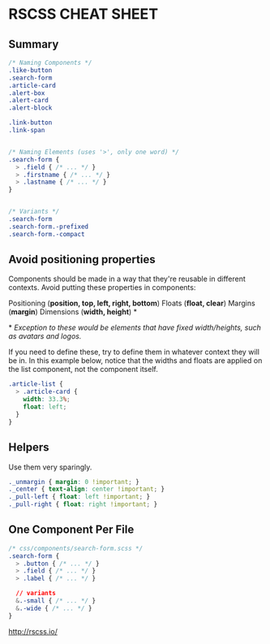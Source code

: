 # RSCSS CHEAT SHEET

## Summary 
```css
/* Naming Components */
.like-button
.search-form
.article-card
.alert-box
.alert-card
.alert-block

.link-button
.link-span


/* Naming Elements (uses '>', only one word) */
.search-form {
  > .field { /* ... */ }
  > .firstname { /* ... */ } 
  > .lastname { /* ... */ }
}


/* Variants */
.search-form
.search-form.-prefixed
.search-form.-compact

```


## Avoid positioning properties

Components should be made in a way that they're reusable in different contexts. Avoid putting these properties in components:

Positioning (**position, top, left, right, bottom**)
Floats (**float, clear**)
Margins (**margin**)
Dimensions (**width, height**) *

\* *Exception to these would be elements that have fixed width/heights, such as avatars and logos.*

If you need to define these, try to define them in whatever context they will be in. In this example below, notice that the widths and floats are applied on the list component, not the component itself.

```css
.article-list {
  > .article-card {
    width: 33.3%;
    float: left;
  }
}

```

## Helpers
Use them very sparingly.

```css
._unmargin { margin: 0 !important; }
._center { text-align: center !important; }
._pull-left { float: left !important; }
._pull-right { float: right !important; }
```

## One Component Per File

```css
/* css/components/search-form.scss */
.search-form {
  > .button { /* ... */ }
  > .field { /* ... */ }
  > .label { /* ... */ }

  // variants
  &.-small { /* ... */ }
  &.-wide { /* ... */ }
}
```

http://rscss.io/
